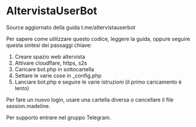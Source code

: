 # AltervistaUserBot
Source aggiornato della guida t.me/altervistauserbot


Per sapere come utilizzare questo codice, leggere la guida, oppure seguire questa sintesi dei passaggi chiave:

1. Creare spazio web altervista
2. Attivare cloudflare, https, s2s
3. Caricare bot.php in sottocartella
4. Settare le varie cose in \_config.php
5. Lanciare bot.php e seguire le varie istruzioni (il primo caricamento è lento)

Per fare un nuovo login, usare una cartella diversa o cancellare il file session.madeline.  

Per supporto entrare nel gruppo Telegram.
